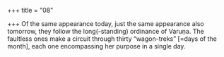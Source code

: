 +++
title = "08"

+++
Of the same appearance today, just the same appearance also tomorrow,  they follow the long(-standing) ordinance of Varuṇa.
The faultless ones make a circuit through thirty “wagon-treks” [=days of  the month], each one encompassing her purpose in a single day.